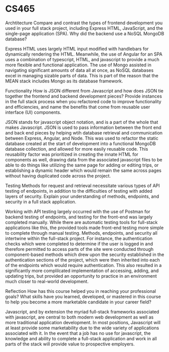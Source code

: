 # CS465
Archtitecture
Compare and contrast the types of frontend development you used in your full stack project, including Express HTML, JavaScript, and the single-page application (SPA).
Why did the backend use a NoSQL MongoDB database?

Express HTML uses largely HTML input modified with handlebars for dynamically rendering the HTML. Meanwhile, the use of Angular for an SPA uses a combination of typescript, HTML, and javascript to provide a much more flexible and functional application. The use of Mongo assisted in navigating significant amounts of data all at once, as NoSQL databases excel in managing sizable parts of data. This is part of the reason that the MEAN stack includes Mongo as its database framework.

Functionality
How is JSON different from Javascript and how does JSON tie together the frontend and backend development pieces?
Provide instances in the full stack process when you refactored code to improve functionality and efficiencies, and name the benefits that come from reusable user interface (UI) components.

JSON stands for javascript object notation, and is a part of the whole that makes Javascript. JSON is used to pass information between the front end and back end pieces by helping wtih database retrieval and communication between Express, Angular, and Node. This was used to refactor the static database created at the start of development into a functional MongoDB database collection, and allowed for more easily reusable code.
This reusability factor was prioritized in creating the innate HTML for components as well, drawing data from the associated javascript files to be able to do things like utilizing the same page for adding or editing trips, or establishing a dynamic header which would remain the same across pages without having duplicated code across the project.

Testing
Methods for request and retrieval necessitate various types of API testing of endpoints, in addition to the difficulties of testing with added layers of security. Explain your understanding of methods, endpoints, and security in a full stack application.

Working with API testing largely occurred with the use of Postman for backend testing of endpoints, and testing for the front-end was largely completed manually. While there are automatic testing tools for full-stack applications like this, the provided tools made front-end testing more simple to complete through manual testing.
Methods, endpoints, and security all intertwine within the full-stack project. For instance, the authentication checks which were completed to determine if the user is logged in and therefore permitted to access parts of the site were conducted through component-based methods which drew upon the security established in the authentication sections of the project, which were then inherited into each of the endpoints which would require authentication. This also resulted in a significantly more complilcated implementation of accessing, adding, and updating trips, but provided an opportunity to practice in an environment much closer to real-world development.

Reflection
How has this course helped you in reaching your professional goals? What skills have you learned, developed, or mastered in this course to help you become a more marketable candidate in your career field?

Javascript, and by extension the myriad full-stack frameworks associated with javascript, are central to both modern web development as well as more traditional application development. In most positions, Javascript will at least provide some marketability due to the wide variety of applications associated with it. In the event that a job has no use for javascript, the knowledge and ability to complete a full-stack application and work in all parts of the stack will provide value to prospective employers.
